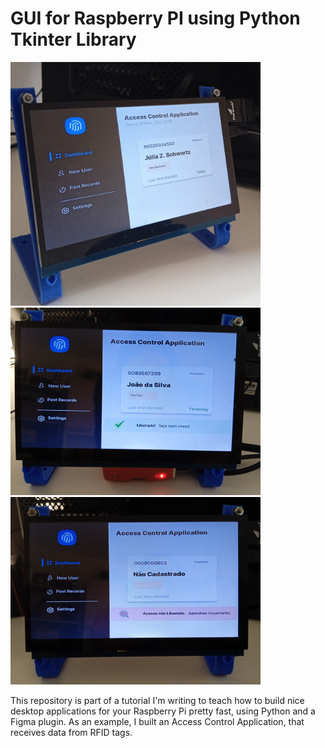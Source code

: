 <h1>GUI for Raspberry PI using Python Tkinter Library</h1>
<div>
  <img src="https://github.com/juliazschwartz/GUI_Raspberry_Tkinter/blob/main/tela.jpg" width="400"></img>
<img src="https://github.com/juliazschwartz/GUI_Raspberry_Tkinter/blob/main/tela2.jpg" width="400"></img>
<img src="https://github.com/juliazschwartz/GUI_Raspberry_Tkinter/blob/main/tela3.jpg" width="400"></img>
</div>

This repository is part of a tutorial I'm writing to teach how to build nice desktop applications for your Raspberry Pi pretty fast, using Python and a Figma plugin.
As an example, I built an Access Control Application, that receives data from RFID tags.

